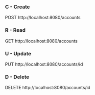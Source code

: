 ### C - Create
POST http://localhost:8080/accounts

### R - Read
GET http://localhost:8080/accounts

### U - Update
PUT http://localhost:8080/accounts/id

### D - Delete
DELETE http://localhost:8080/accounts/id

